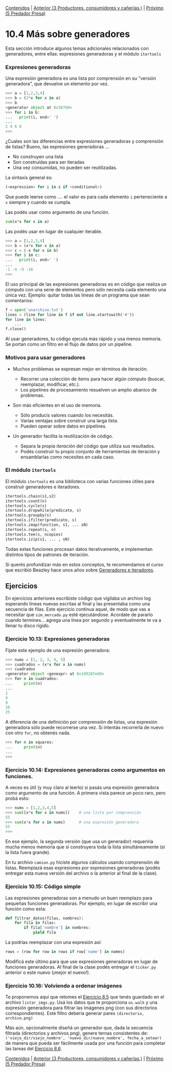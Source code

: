 [Contenidos](../Contenidos.md) \| [Anterior (3 Productores, consumidores y cañerías.)](03_Producers_consumers.md) \| [Próximo (5 Predador Presa)](05_PredadorPresa.md)

# 10.4 Más sobre generadores

Esta sección introduce algunos temas adicionales relacionados con generadores, entre ellas: expresiones generadoras y el módulo `itertools`

### Expresiones generadoras
Una expresión generadora es una lista por comprensión en su "versión generadora", que devuelve un elemento por vez.

```python
>>> a = [1,2,3,4]
>>> b = (2*x for x in a)
>>> b
<generator object at 0x58760>
>>> for i in b:
...   print(i, end=' ')
...
2 4 6 8
>>>
```

¿Cuales son las diferencias entre expresiones generadoras y comprensión de listas? Bueno, las expresiones generadoras ... 

* No construyen una lista
* Son construídas para ser iteradas
* Una vez consumidas, no pueden ser reutilizadas.

La sintaxis general es:

```python
(<expression> for i in s if <conditional>)
```
Que puede leerse como .... el valor es <expression> para cada elemento `i` perteneciente a `s` siempre y cuando <conditional> se cumpla.

Las podés usar como argumento de una función.

```python
sum(x*x for x in a)
```

Las podés usar en lugar de cualquier iterable.

```python
>>> a = [1,2,3,4]
>>> b = (x*x for x in a)
>>> c = (-x for x in b)
>>> for i in c:
...   print(i, end=' ')
...
-1 -4 -9 -16
>>>
```

El uso principal de las expresiones generadoras es en código que realiza un cómputo con una serie de elementos pero sólo necesita cada elemento una única vez. Ejemplo: quitar todas las líneas de un programa que sean comentarios:

```python
f = open('unarchivo.txt')
lines = (line for line in f if not line.startswith('#'))
for line in lines:
    ...
f.close()
```

Al usar generadores, tu código ejecuta más rápido y usa menos memoria. Se portan como un filtro en el flujo de datos por un pipeline.

### Motivos para usar generadores

* Muchos problemas se expresan mejor en términos de iteración.
  * Recorrer una colección de items para hacer algún cómputo (buscar, reemplazar, modificar, etc.).
  * Los pipelines de procesamiento resuelven un amplio abanico de problemas.

* Son más eficientes en el uso de memoria.
  * Sólo producís valores cuando los necesitás.
  * Varias ventajas sobre construír una larga lista.
  * Pueden operar sobre datos en pipelines.  

* Un generador facilita la reutilización de código.
  * Separa la propia *iteración* del código que utiliza sus resultados.
  * Podés construír tu propio conjunto de herramientas de iteración y ensamblarlas como necesites en cada caso. 

### El módulo `itertools` 

El módulo `itertools` es una biblioteca con varias funciones útiles para construír generadores e iteradores. 

```python
itertools.chain(s1,s2)
itertools.count(n)
itertools.cycle(s)
itertools.dropwhile(predicate, s)
itertools.groupby(s)
itertools.ifilter(predicate, s)
itertools.imap(function, s1, ... sN)
itertools.repeat(s, n)
itertools.tee(s, ncopies)
itertools.izip(s1, ... , sN)
```

Todas estas funciones procesan datos iterativamente, e implementan distintos tipos de patrones de iteración.

Si querés profundizar más en estos conceptos, te recomendamos el curso que escribió Beazley hace unos años sobre [Generadores e iteradores](http://www.dabeaz.com/generators/). 

## Ejercicios

En ejercicios anteriores escribiste código que vigilaba un archivo log esperando líneas nuevas escritas al final y las presentaba como una secuencia de filas. Este ejercicio continua aquel, de modo que vas a necesitar que `sim_mercado.py` esté ejecutándose. Acordate de pararlo cuando termines... agrega una línea por segundo y eventualmente te va a llenar tu disco rígido.

### Ejercicio 10.13: Expresiones generadoras
Fijate este ejemplo de una expresión generadora:

```python
>>> nums = [1, 2, 3, 4, 5]
>>> cuadrados = (x*x for x in nums)
>>> cuadrados
<generator object <genexpr> at 0x109207e60>
>>> for n in cuadrados:
...     print(n)
...
1
4
9
16
25
```

A diferencia de una definición por comprensión de listas, una expresión generadora sólo puede recorrerse una vez. Si intentás recorrerla de nuevo con otro `for`, no obtenés nada.

```python
>>> for n in squares:
...     print(n)
...
>>>
```

### Ejercicio 10.14: Expresiones generadoras como argumentos en funciones.
A veces es útil (y muy claro al leerlo) si pasás una expresión generadora como argumento de una función. A primera vista parece un poco raro, pero probá esto:

```python
>>> nums = [1,2,3,4,5]
>>> sum([x*x for x in nums])    # una lista por comprensión
55
>>> sum(x*x for x in nums)      # una expresión generadora
55
>>>
```

En ese ejemplo, la segunda versión (que usa un generador) requeriría mucha menos memoria que si construyera toda la lista simultáneamente (si la lista fuera grande).

En tu archivo `camion.py` hiciste algunos cálculos usando comprensión de listas. Reemplazá esas expresiones por expresiones generadoras (podés entregar esta nueva versión del archivo o la anterior al final de la clase).

### Ejercicio 10.15: Código simple
Las expresiones generadoras son a menudo un buen reemplazo para pequeñas funciones generadoras. Por ejemplo, en lugar de escribir una función como esta:

```python
def filtrar_datos(filas, nombres):
    for fila in filas:
        if fila['nombre'] in nombres:
            yield fila
```

La podrías reemplazar con una expresión así:

```python
rows = (row for row in rows if row['name'] in names)
```

Modificá este último para que use expresiones generadoras en lugar de funciones generadoras. Al final de la clase podés entregar el `ticker.py` anterior o este nuevo (¡mejor el nuevo!).

### Ejercicio 10.16: Volviendo a ordenar imágenes
Te proponemos aquí que retomes el [Ejercicio 8.5](../08_Fechas_Carpetas_y_Pandas/04_Ordenando_archivos.md#ejercicio-85-recorrer-el-árbol-de-archivos) que tenés guardado en el archivo `listar_imgs.py`. Usá los datos que te proporciona `os.walk` y una expresión generadora para filtrar las imágenes png (con sus directorios correspondientes). Este filtro debería generar pares `(directorio, archivo.png)`

Más aún, opcionalmente diseñá un generador que, dada la secuencia filtrada (directorios y archivos png), genere ternas consistentes de: `('viejo_dir/viejo_nombre', 'nuevo_dir/nuevo_nombre', fecha_a_setear)` de manera que pueda ser fácilmente usada por una función para completar las tareas del [Ejercicio 8.6](../08_Fechas_Carpetas_y_Pandas/04_Ordenando_archivos.md#ejercicio-86-ordenar-el-árbol-de-archivos-optativo).

[Contenidos](../Contenidos.md) \| [Anterior (3 Productores, consumidores y cañerías.)](03_Producers_consumers.md) \| [Próximo (5 Predador Presa)](05_PredadorPresa.md)

